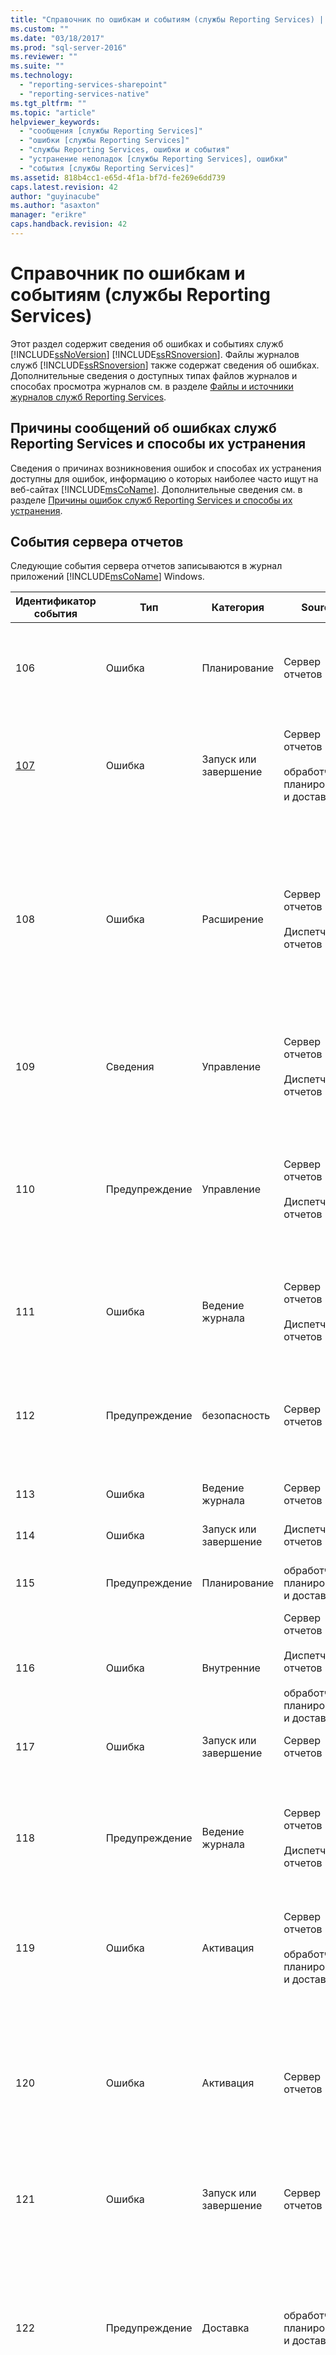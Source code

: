 ```yaml
---
title: "Справочник по ошибкам и событиям (службы Reporting Services) | Microsoft Docs"
ms.custom: ""
ms.date: "03/18/2017"
ms.prod: "sql-server-2016"
ms.reviewer: ""
ms.suite: ""
ms.technology: 
  - "reporting-services-sharepoint"
  - "reporting-services-native"
ms.tgt_pltfrm: ""
ms.topic: "article"
helpviewer_keywords: 
  - "сообщения [службы Reporting Services]"
  - "ошибки [службы Reporting Services]"
  - "службы Reporting Services, ошибки и события"
  - "устранение неполадок [службы Reporting Services], ошибки"
  - "события [службы Reporting Services]"
ms.assetid: 818b4cc1-e65d-4f1a-bf7d-fe269e6dd739
caps.latest.revision: 42
author: "guyinacube"
ms.author: "asaxton"
manager: "erikre"
caps.handback.revision: 42
---
```

# Справочник по ошибкам и событиям (службы Reporting Services)
  Этот раздел содержит сведения об ошибках и событиях служб [!INCLUDE[ssNoVersion](../../includes/ssnoversion-md.md)] [!INCLUDE[ssRSnoversion](../../includes/ssrsnoversion-md.md)]. Файлы журналов служб [!INCLUDE[ssRSnoversion](../../includes/ssrsnoversion-md.md)] также содержат сведения об ошибках. Дополнительные сведения о доступных типах файлов журналов и способах просмотра журналов см. в разделе [Файлы и источники журналов служб Reporting Services](../../reporting-services/report-server/reporting-services-log-files-and-sources.md).  
  
## Причины сообщений об ошибках служб Reporting Services и способы их устранения  
 Сведения о причинах возникновения ошибок и способах их устранения доступны для ошибок, информацию о которых наиболее часто ищут на веб-сайтах [!INCLUDE[msCoName](../../includes/msconame-md.md)]. Дополнительные сведения см. в разделе [Причины ошибок служб Reporting Services и способы их устранения](../../reporting-services/troubleshooting/cause-and-resolution-of-reporting-services-errors.md).  
  
## События сервера отчетов  
 Следующие события сервера отчетов записываются в журнал приложений [!INCLUDE[msCoName](../../includes/msconame-md.md)] Windows.  
  
|Идентификатор события|Тип|Категория|Source|Description|  
|--------------|----------|--------------|------------|-----------------|  
|106|Ошибка|Планирование|Сервер отчетов|При определении запланированной операции (например, подписки на отчеты и доставки отчетов) агент SQL Server должен быть запущен.|  
|[107](../../reporting-services/troubleshooting/report-server-windows-service-mssqlserver-107.md)|Ошибка|Запуск или завершение|Сервер отчетов<br /><br /> обработчик планирования и доставки|*\<Источник>* не может подключиться к базе данных сервера отчетов. Дополнительные сведения см. в разделе [Служба Windows сервера отчетов (MSSQLServer) 107](../../reporting-services/troubleshooting/report-server-windows-service-mssqlserver-107.md).|  
|108|Ошибка|Расширение|Сервер отчетов<br /><br /> Диспетчер отчетов|*\<Источник>* не может загрузить модуль доставки, обработки данных или подготовки отчетов.<br /><br /> Вероятнее всего, это результат неполного развертывания или удаления модуля. Дополнительные сведения см. в разделах [Развертывание модуля обработки данных](../../reporting-services/extensions/data-processing/deploying-a-data-processing-extension.md) и [Развертывание модуля доставки](../../reporting-services/extensions/delivery-extension/deploying-a-delivery-extension.md).|  
|109|Сведения|Управление|Сервер отчетов<br /><br /> Диспетчер отчетов|Файл конфигурации был изменен. Дополнительные сведения см. в разделе [Файлы конфигурации служб Reporting Services](../../reporting-services/report-server/reporting-services-configuration-files.md).|  
|110|Предупреждение|Управление|Сервер отчетов<br /><br /> Диспетчер отчетов|Настройка в одном из файлов конфигурации была изменена, так что она более не является правильной. Вместо нее будет использоваться значение по умолчанию. Дополнительные сведения см. в разделе [Файлы конфигурации служб Reporting Services](../../reporting-services/report-server/reporting-services-configuration-files.md).|  
|111|Ошибка|Ведение журнала|Сервер отчетов<br /><br /> Диспетчер отчетов|*\<Источник>* не может создать журнал трассировки. Дополнительные сведения см. в статье [Report Server Service Trace Log](../../reporting-services/report-server/report-server-service-trace-log.md).|  
|112|Предупреждение|безопасность|Сервер отчетов|Сервер отчетов обнаружил возможную атаку на отказ обслуживания. Дополнительные сведения см. в разделе [Защита и обеспечение безопасности служб Reporting Services](../../reporting-services/security/reporting-services-security-and-protection.md).|  
|113|Ошибка|Ведение журнала|Сервер отчетов|Сервер отчетов не может создать счетчик производительности.|  
|114|Ошибка|Запуск или завершение|Диспетчер отчетов|Диспетчер отчетов не может подключиться к службе сервера отчетов.|  
|115|Предупреждение|Планирование|обработчик планирования и доставки|Запланированная задача в очереди агента SQL Server была изменена или удалена.|  
|116|Ошибка|Внутренние|Сервер отчетов<br /><br /> Диспетчер отчетов<br /><br /> обработчик планирования и доставки|Произошла внутренняя ошибка.|  
|117|Ошибка|Запуск или завершение|Сервер отчетов|База данных сервера отчетов имеет недопустимую версию.|  
|118|Предупреждение|Ведение журнала|Сервер отчетов<br /><br /> Диспетчер отчетов|Журнал трассировки отсутствует в предполагаемом каталоге, новый журнал трассировки будет создан в каталоге по умолчанию. Дополнительные сведения см. в статье [Report Server Service Trace Log](../../reporting-services/report-server/report-server-service-trace-log.md).|  
|119|Ошибка|Активация|Сервер отчетов<br /><br /> обработчик планирования и доставки|*\<Источник>* не имеет доступа к содержимому базы данных сервера отчетов.|  
|120|Ошибка|Активация|Сервер отчетов|Не удается расшифровать симметричный ключ. Скорее всего, изменилась учетная запись, под которой выполняется служба. Дополнительные сведения см. в разделе [Настройка ключей шифрования и управление ими (диспетчер конфигурации служб SSRS)](../../reporting-services/install-windows/configure-and-manage-encryption-keys-ssrs-configuration-manager.md).|  
|121|Ошибка|Запуск или завершение|Сервер отчетов|Не удалось запустить службу удаленного вызова процедур (RPC).|  
|122|Предупреждение|Доставка|обработчик планирования и доставки|Обработчику планирования и доставки не удалось подключиться к SMTP-серверу, который используется для доставки электронной почты. Дополнительные сведения о подключении к SMTP-серверу см. в статье [Настройка сервера отчетов для работы с электронной почтой (диспетчер конфигурации служб Reporting Services)](http://msdn.microsoft.com/ru-ru/b838f970-d11a-4239-b164-8d11f4581d83).|  
|123|Предупреждение|Ведение журнала|Сервер отчетов<br /><br /> Диспетчер отчетов|Серверу отчетов не удалось выполнить запись в журнал трассировки. Дополнительные сведения о журналах трассировки см. в разделе [Журнал трассировки службы сервера отчетов](../../reporting-services/report-server/report-server-service-trace-log.md).|  
|124|Сведения|Активация|Сервер отчетов|Служба сервера отчетов не инициализирована. Дополнительные сведения см. в разделе [Инициализация сервера отчетов (диспетчер конфигурации служб SSRS)](../../reporting-services/install-windows/initialize-a-report-server-ssrs-configuration-manager.md).|  
|125|Сведения|Активация|Сервер отчетов|Ключ, используемый для шифрования данных, успешно извлечен. Дополнительные сведения о ключах см. в разделе [Настройка ключей шифрования и управление ими (диспетчер конфигурации служб SSRS)](../../reporting-services/install-windows/configure-and-manage-encryption-keys-ssrs-configuration-manager.md).|  
|126|Сведения|Активация|Сервер отчетов|Ключ, используемый для шифрования данных, успешно применен. Дополнительные сведения о ключах см. в разделе [Настройка ключей шифрования и управление ими (диспетчер конфигурации служб SSRS)](../../reporting-services/install-windows/configure-and-manage-encryption-keys-ssrs-configuration-manager.md).|  
|127|Сведения|Активация|Сервер отчетов|Зашифрованное содержимое успешно удалено из базы данных сервера отчетов. Дополнительные сведения об удалении не подлежащих восстановлению зашифрованных данных см. в разделе [Настройка ключей шифрования и управление ими (диспетчер конфигурации служб SSRS)](../../reporting-services/install-windows/configure-and-manage-encryption-keys-ssrs-configuration-manager.md).|  
|128|Ошибка|Активация|Сервер отчетов|[!INCLUDE[ssRSnoversion](../../includes/ssrsnoversion-md.md)] компоненты различных выпусков служб совместно использовать нельзя.|  
|129|Ошибка|Управление|Сервер отчетов<br /><br /> обработчик планирования и доставки|Невозможно расшифровать зашифрованную настройку в файле конфигурации.|  
|130|Ошибка|Управление|Сервер отчетов<br /><br /> обработчик планирования и доставки|*\<Источник>* не может найти файл конфигурации. Серверу отчетов необходимы файлы конфигурации.|  
|131|Ошибка|безопасность|Сервер отчетов<br /><br /> обработчик планирования и доставки|Не удалось расшифровать зашифрованные данные пользователя.|  
|132|Ошибка|безопасность|Сервер отчетов|При расшифровке данных пользователя произошла ошибка. Значение не может быть сохранено.|  
|133|Ошибка|Управление|Сервер отчетов<br /><br /> Диспетчер отчетов<br /><br /> обработчик планирования и доставки|Не удалось загрузить файл конфигурации. Возможная причина ошибки заключается в неправильных XML-данных.|  
|134|Ошибка|Управление|Сервер отчетов|Серверу отчетов не удалось зашифровать значения настройки из файла конфигурации.|  
  
## См. также  
 [Отслеживание подписок служб Reporting Services ](../../reporting-services/subscriptions/monitor-reporting-services-subscriptions.md)   
 [Файлы и источники журналов служб Reporting Services](../../reporting-services/report-server/reporting-services-log-files-and-sources.md)  
  
  
[!INCLUDE[feedback_stackoverflow_msdn_connect_md](../../includes/feedback-stackoverflow-msdn-connect-md.md)]
